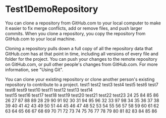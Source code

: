 # Test1DemoRepository

You can clone a repository from GitHub.com to your local computer to make it easier to fix merge conflicts, add or remove files, and push larger commits. When you clone a repository, you copy the repository from GitHub.com to your local machine.

Cloning a repository pulls down a full copy of all the repository data that GitHub.com has at that point in time, including all versions of every file and folder for the project. You can push your changes to the remote repository on GitHub.com, or pull other people's changes from GitHub.com. For more information, see "Using Git".

You can clone your existing repository or clone another person's existing repository to contribute to a project.
test1
test2
test3
test4
test5
test6
test7
test8
test9
test10
test11
test12
test13
test14      
test15
test16
test17
test18
test19
test20
test21
test22
test23
24 25 84 85 86
26 27 87 88 89
28 29 90 91 92
30 31 94 95 96
32 33 97 98
34 35
36 37
38 39
40 41
42 43 49 50 51
44 45 46 47 48
52 53 54 55 56
57 58 59 60 61
62 63 64 65 66
67 68 69 70 71
72 73 74 75 76
77 78 79 80 81
82 83 84 85 86
